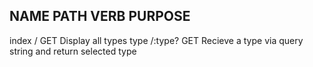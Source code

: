 ## NAME PATH VERB PURPOSE

index / GET Display all types
type /:type? GET Recieve a type via query string and return selected type
